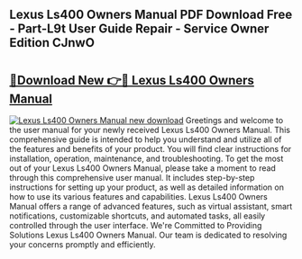 ## Lexus Ls400 Owners Manual PDF Download Free - Part-L9t User Guide Repair - Service Owner Edition CJnwO

# <h2><a href="http://bc81333.oget.top/?id=Lexus+Ls400+Owners+Manual">🔗Download New 👉🔴 Lexus Ls400 Owners Manual</a></h2>

[![Lexus Ls400 Owners Manual new download](https://i.imgur.com/5g1atiW.png)](http://bc81333.oget.top/?id=Lexus+Ls400+Owners+Manual)
Greetings and welcome to the user manual for your newly received Lexus Ls400 Owners Manual. This comprehensive guide is intended to help you understand and utilize all of the features and benefits of your product. You will find clear instructions for installation, operation, maintenance, and troubleshooting. To get the most out of your Lexus Ls400 Owners Manual, please take a moment to read through this comprehensive user manual. It includes step-by-step instructions for setting up your product, as well as detailed information on how to use its various features and capabilities. Lexus Ls400 Owners Manual offers a range of advanced features, such as virtual assistant, smart notifications, customizable shortcuts, and automated tasks, all easily controlled through the user interface. We're Committed to Providing Solutions Lexus Ls400 Owners Manual. Our team is dedicated to resolving your concerns promptly and efficiently.
